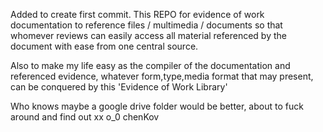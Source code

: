 <!-- @format -->

Added to create first commit. This
REPO for evidence of work documentation to reference files / multimedia / documents so that whomever reviews can easily access all material referenced by the document with ease from one central source.

Also to make my life easy as the compiler of the documentation and referenced evidence, whatever form,type,media format that may present, can be conquered by this 'Evidence of Work Library'

Who knows maybe a google drive folder would be better, about to fuck around and find out xx o_0 chenKov
